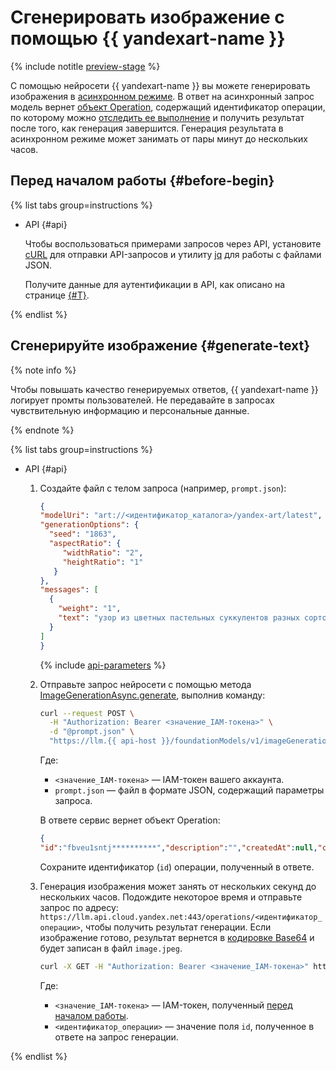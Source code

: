 # Сгенерировать изображение с помощью {{ yandexart-name }}

{% include notitle [preview-stage](../../../_includes/foundation-models/yandexgpt/preview.md) %}

С помощью нейросети {{ yandexart-name }} вы можете генерировать изображения в [асинхронном режиме](../../concepts/index.md#working-mode). В ответ на асинхронный запрос модель вернет [объект Operation](../../../api-design-guide/concepts/operation.md), содержащий идентификатор операции, по которому можно [отследить ее выполнение](../../../api-design-guide/concepts/operation.md#monitoring) и получить результат после того, как генерация завершится. Генерация результата в асинхронном режиме может занимать от пары минут до нескольких часов.

## Перед началом работы {#before-begin}

{% list tabs group=instructions %}

- API {#api}

  Чтобы воспользоваться примерами запросов через API, установите [cURL](https://curl.haxx.se) для отправки API-запросов и утилиту [jq](https://github.com/jqlang/jq) для работы с файлами JSON.

  Получите данные для аутентификации в API, как описано на странице [{#T}](../../api-ref/authentication.md).

{% endlist %}

## Сгенерируйте изображение {#generate-text}

{% note info %}

Чтобы повышать качество генерируемых ответов, {{ yandexart-name }} логирует промты пользователей. Не передавайте в запросах чувствительную информацию и персональные данные.

{% endnote %}

{% list tabs group=instructions %}

- API {#api}

  1. Создайте файл с телом запроса (например, `prompt.json`):

     ```json
     {
     "modelUri": "art://<идентификатор_каталога>/yandex-art/latest",
     "generationOptions": {
       "seed": "1863",
       "aspectRatio": {
          "widthRatio": "2",
          "heightRatio": "1"
        }
     },
     "messages": [
       {
         "weight": "1",
         "text": "узор из цветных пастельных суккулентов разных сортов, hd full wallpaper, четкий фокус, множество сложных деталей, глубина кадра, вид сверху"
       }
     ]
     }
     ```

     {% include [api-parameters](../../../_includes/foundation-models/yandexart/api-parameters.md) %}

  1. Отправьте запрос нейросети с помощью метода [ImageGenerationAsync.generate](../../image-generation/api-ref/ImageGenerationAsync/generate.md), выполнив команду:

     ```bash
     curl --request POST \
       -H "Authorization: Bearer <значение_IAM-токена>" \
       -d "@prompt.json" \
       "https://llm.{{ api-host }}/foundationModels/v1/imageGenerationAsync"  
     ```

     Где:
 
     * `<значение_IAM-токена>` — IAM-токен вашего аккаунта.
     * `prompt.json` — файл в формате JSON, содержащий параметры запроса.
     
     В ответе сервис вернет объект Operation:

     ```json
     {
     "id":"fbveu1sntj**********","description":"","createdAt":null,"createdBy":"","modifiedAt":null,"done":false,"metadata":null}
     ```

     Сохраните идентификатор (`id`) операции, полученный в ответе.

  1. Генерация изображения может занять от нескольких секунд до нескольких часов. Подождите некоторое время и отправьте запрос по адресу: `https://llm.api.cloud.yandex.net:443/operations/<идентификатор_операции>`, чтобы получить результат генерации. Если изображение готово, результат вернется в [кодировке Base64](https://ru.wikipedia.org/wiki/Base64) и будет записан в файл `image.jpeg`. 
  
     ```bash
     curl -X GET -H "Authorization: Bearer <значение_IAM-токена>" https://llm.api.cloud.yandex.net:443/operations/<идентификатор_операции> | jq -r '.response | .image' | base64 -d > image.jpeg
     ```

     Где:

     * `<значение_IAM-токена>` — IAM-токен, полученный [перед началом работы](#before-begin).
     * `<идентификатор_операции>` — значение поля `id`, полученное в ответе на запрос генерации.

{% endlist %}

